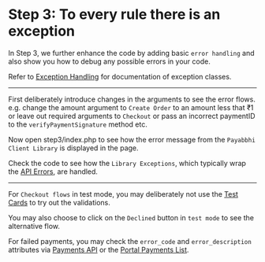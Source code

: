 # Step 3: To every rule there is an exception

In Step 3, we further enhance the code by adding basic `error handling` and also show you how to debug any possible errors in your code.

Refer to [Exception Handling](https://payabbhi.com/docs/api/?php#errors) for documentation of exception classes.

----

First deliberately introduce changes in the arguments to see the error flows.
e.g. change the amount argument to `Create Order` to an amount less that ₹1 or leave out required arguments to `Checkout` or pass an incorrect paymentID to the `verifyPaymentSignature` method etc.

Now open step3/index.php to see how the error message from the `Payabbhi Client Library` is displayed in the page.

Check the code to see how the `Library Exceptions`, which typically wrap the [API Errors](https://payabbhi.com/docs/api#errors), are handled.

-----

 For `Checkout flows` in test mode, you may deliberately not use the [Test Cards](https://payabbhi.com/docs/sandbox) to try out the validations.

 You may also choose to click on the `Declined` button in `test mode` to see the alternative flow.

 For failed payments, you may check the `error_code` and `error_description` attributes via [Payments API](https://payabbhi.com/docs/api/#payments) or the [Portal Payments List](https://payabbhi.com/portal/payments).

